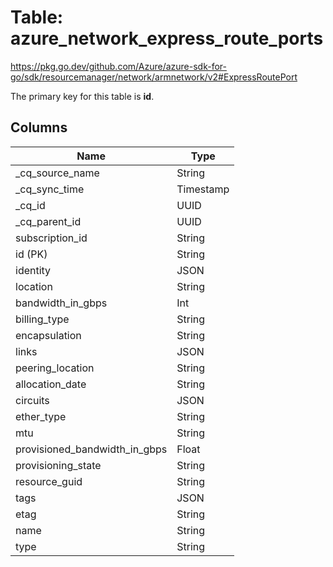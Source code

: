 # Table: azure_network_express_route_ports

https://pkg.go.dev/github.com/Azure/azure-sdk-for-go/sdk/resourcemanager/network/armnetwork/v2#ExpressRoutePort

The primary key for this table is **id**.



## Columns
| Name          | Type          |
| ------------- | ------------- |
|_cq_source_name|String|
|_cq_sync_time|Timestamp|
|_cq_id|UUID|
|_cq_parent_id|UUID|
|subscription_id|String|
|id (PK)|String|
|identity|JSON|
|location|String|
|bandwidth_in_gbps|Int|
|billing_type|String|
|encapsulation|String|
|links|JSON|
|peering_location|String|
|allocation_date|String|
|circuits|JSON|
|ether_type|String|
|mtu|String|
|provisioned_bandwidth_in_gbps|Float|
|provisioning_state|String|
|resource_guid|String|
|tags|JSON|
|etag|String|
|name|String|
|type|String|